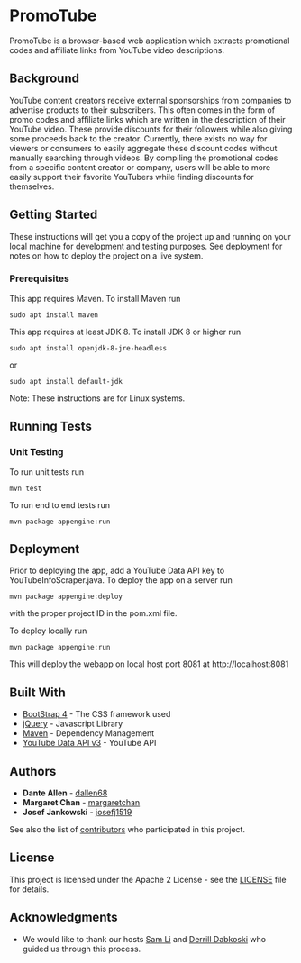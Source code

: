 # PromoTube

PromoTube is a browser-based web application which extracts promotional codes and affiliate links from YouTube video descriptions.

## Background

YouTube content creators receive external sponsorships from companies to advertise products to their subscribers. This often comes in the form of promo codes and affiliate links which are written in the description of their YouTube video. These provide discounts for their followers while also giving some proceeds back to the creator. Currently, there exists no way for viewers or consumers to easily aggregate these discount codes without manually searching through videos. By compiling the promotional codes from a specific content creator or company, users will be able to more easily support their favorite YouTubers while finding discounts for themselves.

## Getting Started

These instructions will get you a copy of the project up and running on your local machine for development and testing purposes. See deployment for notes on how to deploy the project on a live system.

### Prerequisites

This app requires Maven. To install Maven run

```
sudo apt install maven
```
This app requires at least JDK 8. To install JDK 8 or higher run
```
sudo apt install openjdk-8-jre-headless
```
or
```
sudo apt install default-jdk 
```
Note: These instructions are for Linux systems.

## Running Tests

### Unit Testing

To run unit tests run
```
mvn test
```

To run end to end tests run
```
mvn package appengine:run
```

## Deployment

Prior to deploying the app, add a YouTube Data API key to YouTubeInfoScraper.java.
To deploy the app on a server run

```
mvn package appengine:deploy
```
with the proper project ID in the pom.xml file.

To deploy locally run
```
mvn package appengine:run
```
This will deploy the webapp on local host port 8081 at http://localhost:8081

## Built With

* [BootStrap 4](https://getbootstrap.com/docs/4.0/getting-started/introduction/) - The CSS framework used
* [jQuery](https://api.jquery.com/) - Javascript Library
* [Maven](https://maven.apache.org/) - Dependency Management
* [YouTube Data API v3](https://developers.google.com/youtube/v3) - YouTube API

## Authors

* **Dante Allen** - [dallen68](https://github.com/dallen68)
* **Margaret Chan** - [margaretchan](https://github.com/margaretchan)
* **Josef Jankowski** - [josefj1519](https://github.com/josefj1519)

See also the list of [contributors](https://github.com/dallen68/PromoTube/contributors) who participated in this project.

## License

This project is licensed under the Apache 2 License - see the [LICENSE](LICENSE) file for details.

## Acknowledgments

* We would like to thank our hosts [Sam Li](https://github.com/LiRq95) and [Derrill Dabkoski](https://github.com/derrillhd) who guided us through this process.
